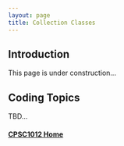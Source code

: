 ```yaml
---
layout: page
title: Collection Classes
---
```

## Introduction
This page is under construction...

## Coding Topics
TBD...

#### [CPSC1012 Home](../)